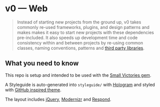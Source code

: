 # v0 — Web

> Instead of starting new projects from the ground up, v0 takes commonly re-used frameworks, plugins, and design patterns and makes makes it easy to start new projects with these dependencies pre-included. It also speeds up development time and code consistency within and between projects by re-using common classes, naming conventions, patterns and [third party libraries](http://dijkstra.io/v0/styleguide/libraries.html).

## What you need to know

This repo is setup and intended to be used with the [Small Victories gem](http://github.com/xxix/smallvictories-gem).

A Styleguide is auto-generated into `styleguide/` with [Hologram](https://github.com/trulia/hologram) and styled with [GitHub inspired theme](https://github.com/wearecube/hologram-github-theme).

The layout includes [jQuery](https://jquery.com/), [Modernizr](https://modernizr.com/) and [Respond](https://github.com/scottjehl/Respond).